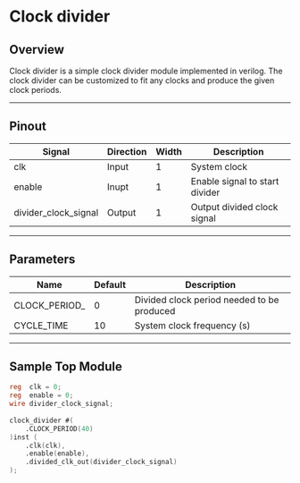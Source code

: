 # Clock divider

## Overview
Clock divider is a simple clock divider module implemented in verilog. The clock divider can be customized to fit any clocks and produce the given clock periods.

---

## Pinout

| Signal                | Direction | Width | Description                         |
|-----------------------|-----------|-------|-------------------------------------|
| clk                   | Input     | 1     | System clock                        |
| enable                | Inupt     | 1     | Enable signal to start divider      |
| divider_clock_signal  | Output    | 1     | Output divided clock signal         |

---

## Parameters
| Name         | Default | Description                                  |
|--------------|---------|----------------------------------------------|
| CLOCK_PERIOD_| 0       | Divided clock period needed to be produced   |
| CYCLE_TIME   | 10      | System clock frequency (s)                   |

---

## Sample Top Module

```verilog
reg  clk = 0;
reg  enable = 0;
wire divider_clock_signal;
    
clock_divider #(
    .CLOCK_PERIOD(40)
)inst (
    .clk(clk),
    .enable(enable),
    .divided_clk_out(divider_clock_signal)
);